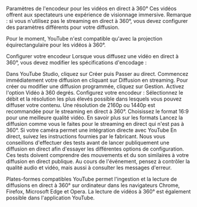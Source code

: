 Paramètres de l'encodeur pour les vidéos en direct à 360°
Ces vidéos offrent aux spectateurs une expérience de visionnage immersive. Remarque : si vous n'utilisez pas le streaming en direct à 360°, vous devez configurer des paramètres différents pour votre diffusion.

Pour le moment, YouTube n'est compatible qu'avec la projection équirectangulaire pour les vidéos à 360°.

Configurer votre encodeur
Lorsque vous diffusez une vidéo en direct à 360°, vous devez modifier les spécifications d'encodage :

Dans YouTube Studio, cliquez sur Créer puis Passer au direct.
Commencez immédiatement votre diffusion en cliquant sur Diffusion en streaming. Pour créer ou modifier une diffusion programmée, cliquez sur Gestion.
Activez l'option Vidéo à 360 degrés.
Configurez votre encodeur :
Sélectionnez le débit et la résolution les plus élevés possible dans lesquels vous pouvez diffuser votre contenu.
Une résolution de 2160p ou 1440p est recommandée pour le streaming en direct à 360°.
Choisissez le format 16:9 pour une meilleure qualité vidéo. En savoir plus sur les formats
Lancez la diffusion comme vous le faites pour le streaming en direct qui n'est pas à 360°.
Si votre caméra permet une intégration directe avec YouTube En direct, suivez les instructions fournies par le fabricant.
Nous vous conseillons d'effectuer des tests avant de lancer publiquement une diffusion en direct afin d'essayer les différentes options de configuration. Ces tests doivent comprendre des mouvements et du son similaires à votre diffusion en direct publique. Au cours de l'événement, pensez à contrôler la qualité audio et vidéo, mais aussi à consulter les messages d'erreur.

Plates-formes compatibles
YouTube permet l'ingestion et la lecture de diffusions en direct à 360° sur ordinateur dans les navigateurs Chrome, Firefox, Microsoft Edge et Opera. La lecture de vidéos à 360° est également possible dans l'application YouTube.